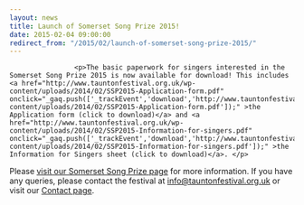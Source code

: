 ```yaml
---
layout: news
title: Launch of Somerset Song Prize 2015!
date: 2015-02-04 09:00:00
redirect_from: "/2015/02/launch-of-somerset-song-prize-2015/"
---
```

<section>

                    
                    <p>The basic paperwork for singers interested in the Somerset Song Prize 2015 is now available for download! This includes <a href="http://www.tauntonfestival.org.uk/wp-content/uploads/2014/02/SSP2015-Application-form.pdf" onclick="_gaq.push(['_trackEvent','download','http://www.tauntonfestival.org.uk/wp-content/uploads/2014/02/SSP2015-Application-form.pdf']);" >the Application form (click to download)</a> and <a href="http://www.tauntonfestival.org.uk/wp-content/uploads/2014/02/SSP2015-Information-for-singers.pdf" onclick="_gaq.push(['_trackEvent','download','http://www.tauntonfestival.org.uk/wp-content/uploads/2014/02/SSP2015-Information-for-singers.pdf']);" >the Information for Singers sheet (click to download)</a>. </p>
<p>Please <a href="/events/music-festival/somerset-song-prize/" title="Somerset Song Prize">visit our Somerset Song Prize page</a> for more information. If you have any queries, please contact the festival at <a href=mailto:info@tauntonfestival.org.uk>info@tauntonfestival.org.uk</a> or visit our <a href="/contact-us/" title="Contact Us">Contact page</a>.</p>

                
</section>
